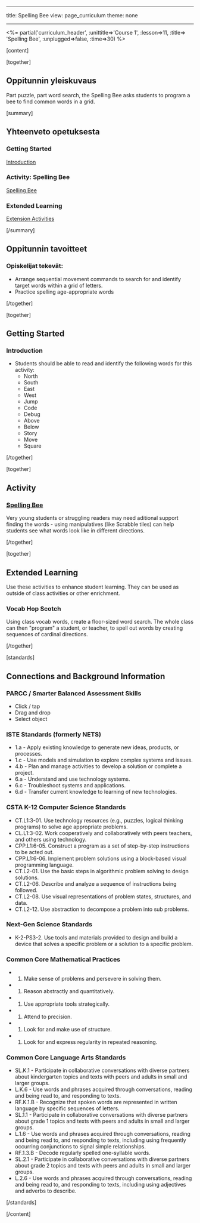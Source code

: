 * * *

title: Spelling Bee view: page_curriculum theme: none

* * *

<%= partial('curriculum_header', :unittitle=>'Course 1', :lesson=>11, :title=> 'Spelling Bee', :unplugged=>false, :time=>30) %>

[content]

[together]

## Oppitunnin yleiskuvaus

Part puzzle, part word search, the Spelling Bee asks students to program a bee to find common words in a grid.

[summary]

## Yhteenveto opetuksesta

### **Getting Started**

[Introduction](#GetStarted)   


### **Activity: Spelling Bee**

[Spelling Bee](#Activity)

### **Extended Learning**

[Extension Activities](#Extended)

[/summary]

## Oppitunnin tavoitteet

### Opiskelijat tekevät:

  * Arrange sequential movement commands to search for and identify target words within a grid of letters.
  * Practice spelling age-appropriate words

[/together]

[together]

## Getting Started

### <a name="GetStarted"></a> Introduction

  * Students should be able to read and identify the following words for this activity: 
      * North
      * South
      * East
      * West
      * Jump
      * Code
      * Debug
      * Above
      * Below
      * Story
      * Move
      * Square

[/together]

[together]

## Activity

### <a name="Activity"></a> [Spelling Bee](http://learn.letron.vip/s/course1/stage/11/puzzle/1)

Very young students or struggling readers may need aditional support finding the words - using manipulatives (like Scrabble tiles) can help students see what words look like in different directions.

[/together]

<!--(this is left in here as an example of how to include an image in Markdown)
![](binaryphoto.png) -->

[together]

## Extended Learning

<a name="Extended"></a>Use these activities to enhance student learning. They can be used as outside of class activities or other enrichment.

### Vocab Hop Scotch

Using class vocab words, create a floor-sized word search. The whole class can then "program" a student, or teacher, to spell out words by creating sequences of cardinal directions.

[/together]

[standards]

## Connections and Background Information

### PARCC / Smarter Balanced Assessment Skills

  * Click / tap
  * Drag and drop
  * Select object

### ISTE Standards (formerly NETS)

  * 1.a - Apply existing knowledge to generate new ideas, products, or processes.
  * 1.c - Use models and simulation to explore complex systems and issues.
  * 4.b - Plan and manage activities to develop a solution or complete a project.
  * 6.a - Understand and use technology systems.
  * 6.c - Troubleshoot systems and applications.
  * 6.d - Transfer current knowledge to learning of new technologies. 

### CSTA K-12 Computer Science Standards

  * CT.L1:3-01. Use technology resources (e.g., puzzles, logical thinking programs) to solve age appropriate problems.
  * CL.L1:3-02. Work cooperatively and collaboratively with peers teachers, and others using technology.
  * CPP.L1:6-05. Construct a program as a set of step-by-step instructions to be acted out.
  * CPP.L1:6-06. Implement problem solutions using a block-based visual programming language.
  * CT.L2-01. Use the basic steps in algorithmic problem solving to design solutions.
  * CT.L2-06. Describe and analyze a sequence of instructions being followed.
  * CT.L2-08. Use visual representations of problem states, structures, and data.
  * CT.L2-12. Use abstraction to decompose a problem into sub problems. 

### Next-Gen Science Standards

  * K-2-PS3-2. Use tools and materials provided to design and build a device that solves a specific problem or a solution to a specific problem.

### Common Core Mathematical Practices

  *   1. Make sense of problems and persevere in solving them.
  *   1. Reason abstractly and quantitatively.
  *   1. Use appropriate tools strategically.
  *   1. Attend to precision.
  *   1. Look for and make use of structure.
  *   1. Look for and express regularity in repeated reasoning.

### Common Core Language Arts Standards

  * SL.K.1 - Participate in collaborative conversations with diverse partners about kindergarten topics and texts with peers and adults in small and larger groups.
  * L.K.6 - Use words and phrases acquired through conversations, reading and being read to, and responding to texts.
  * RF.K.1.B - Recognize that spoken words are represented in written language by specific sequences of letters.
  * SL.1.1 - Participate in collaborative conversations with diverse partners about grade 1 topics and texts with peers and adults in small and larger groups.
  * L.1.6 - Use words and phrases acquired through conversations, reading and being read to, and responding to texts, including using frequently occurring conjunctions to signal simple relationships.
  * RF.1.3.B - Decode regularly spelled one-syllable words.
  * SL.2.1 - Participate in collaborative conversations with diverse partners about grade 2 topics and texts with peers and adults in small and larger groups.
  * L.2.6 - Use words and phrases acquired through conversations, reading and being read to, and responding to texts, including using adjectives and adverbs to describe.

[/standards]

[/content]

<link rel="stylesheet" type="text/css" href="../docs/morestyle.css" />